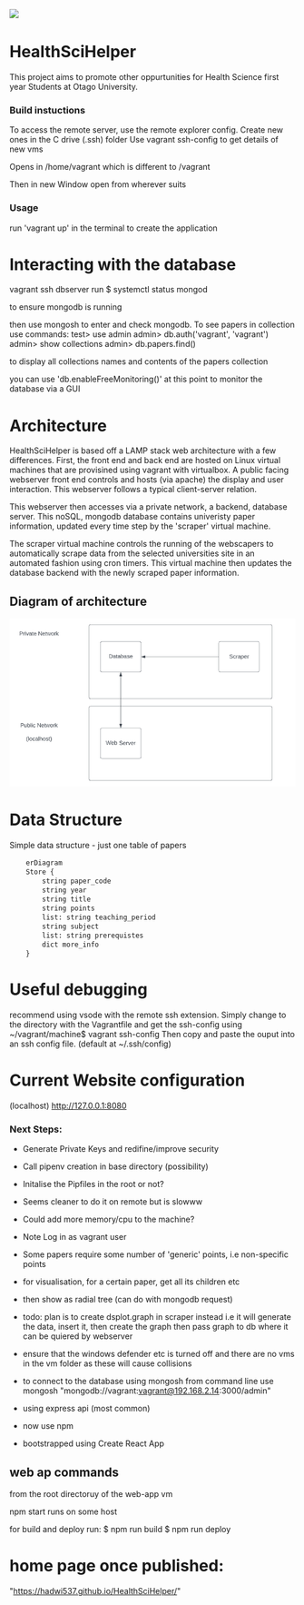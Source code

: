 [![](https://data.jsdelivr.com/v1/package/npm/echarts/badge)](https://www.jsdelivr.com/package/npm/echarts)

# HealthSciHelper
 
This project aims to promote other oppurtunities for Health Science first year 
Students at Otago University. 

 ### Build instuctions 
 To access the remote server, use the remote explorer config.
 Create new ones in the C drive (.ssh) folder 
 Use vagrant ssh-config to get details of new vms

 Opens in /home/vagrant which is different to /vagrant

Then in new Window open from wherever suits

### Usage
run 'vagrant up' in the terminal to create the application

# Interacting with the database
vagrant ssh dbserver
run 
$ systemctl status mongod

to ensure mongodb is running

then use mongosh to enter and check mongodb. 
To see papers in collection use commands:
test> use admin
admin> db.auth('vagrant', 'vagrant')
admin> show collections
admin> db.papers.find()

to display all collections names and contents of the papers collection

you can use 'db.enableFreeMonitoring()' at this point to monitor the 
database via a GUI


# Architecture

HealthSciHelper is based off a LAMP stack web architecture with a few differences.
First, the front end and back end are hosted on Linux virtual machines that are provisined using vagrant with virtualbox.
A public facing webserver front end controls and hosts (via apache) the display and user interaction. 
This webserver follows a typical client-server relation.

This webserver then accesses via a private network, a backend, database server.
This noSQL, mongodb database contains univeristy paper information, updated every time step by the 'scraper' virtual machine.

The scraper virtual machine controls the running of the webscapers to automatically scrape data from the selected
universities site in an automated fashion using cron timers. This virtual machine then updates the database backend 
with the newly scraped paper information. 

## Diagram of architecture 
![alt text](https://github.com/hadwi537/HealthSciHelper/blob/main/docs-assets/Diagram.PNG?raw=true)

# Data Structure

Simple data structure - just one table of papers 

```mermaid
    erDiagram
    Store {
        string paper_code
        string year
        string title
        string points
        list: string teaching_period
        string subject
        list: string prerequistes
        dict more_info
    }
```
# Useful debugging 

recommend using vsode with the remote ssh extension. 
Simply change to the directory with the Vagrantfile
and get the ssh-config using 
~/vagrant/machine$ vagrant ssh-config
Then copy and paste the ouput into an ssh config file.
(default at ~/.ssh/config)

# Current Website configuration 

(localhost)
http://127.0.0.1:8080

### Next Steps:

* Generate Private Keys and redifine/improve security

* Call pipenv creation in base directory (possibility)

* Initalise the Pipfiles in the root or not?
* Seems cleaner to do it on remote but is slowww
* Could add more memory/cpu to the machine?

* Note Log in as vagrant user

* Some papers require some number of 'generic' points, i.e non-specific points

* for visualisation, for a certain paper, get all its children etc
* then show as radial tree (can do with mongodb request)

* todo: plan is to create dsplot.graph in scraper instead
i.e it will generate the data, insert it, then create the graph then pass graph to db where it can 
be quiered by webserver

* ensure that the windows defender etc is turned off and there are no vms in the vm folder as these will cause collisions

* to connect to the database using mongosh from command line use mongosh "mongodb://vagrant:vagrant@192.168.2.14:3000/admin"

* using express api (most common)

* now use npm

* bootstrapped using Create React App


## web ap commands

from the root directoruy of the web-app vm

npm start 
runs on some host

for build and deploy run:
$ npm run build
$ npm run deploy

# home page once published:
"https://hadwi537.github.io/HealthSciHelper/"
